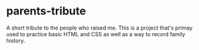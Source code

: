 # parents-tribute
A short tribute to the people who raised me. This is a project that's primay used to practice basic HTML and CSS as well as a way to record family history.
